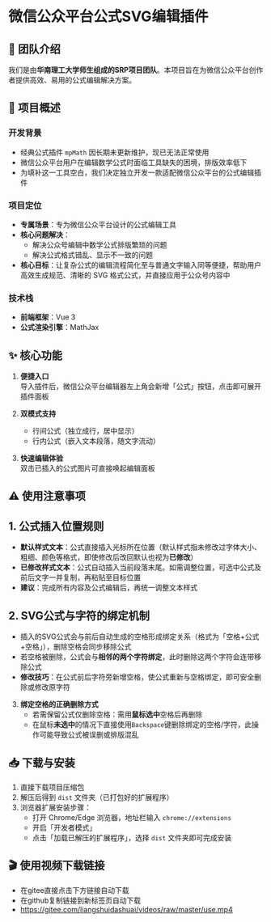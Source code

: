 # 微信公众平台公式SVG编辑插件

## 👥 团队介绍

我们是由**华南理工大学师生组成的SRP项目团队**。本项目旨在为微信公众平台创作者提供高效、易用的公式编辑解决方案。

## 📝 项目概述

### 开发背景

- 经典公式插件 `mpMath` 因长期未更新维护，现已无法正常使用
- 微信公众平台用户在编辑数学公式时面临工具缺失的困境，排版效率低下
- 为填补这一工具空白，我们决定独立开发一款适配微信公众平台的公式编辑插件

### 项目定位

- **专属场景**：专为微信公众平台设计的公式编辑工具
- **核心问题解决**：
  - 解决公众号编辑中数学公式排版繁琐的问题
  - 解决公式格式错乱、显示不一致的问题
- **核心目标**：让复杂公式的编辑流程简化至与普通文字输入同等便捷，帮助用户高效生成规范、清晰的 SVG 格式公式，并直接应用于公众号内容中

### 技术栈

- **前端框架**：Vue 3
- **公式渲染引擎**：MathJax

## ✨ 核心功能

1. **便捷入口**  
   导入插件后，微信公众平台编辑器左上角会新增「公式」按钮，点击即可展开插件面板

2. **双模式支持**

   - 行间公式（独立成行，居中显示）
   - 行内公式（嵌入文本段落，随文字流动）

3. **快速编辑体验**  
   双击已插入的公式图片可直接唤起编辑面板

## ⚠️ 使用注意事项

## 1. 公式插入位置规则

- **默认样式文本**：公式直接插入光标所在位置（默认样式指未修改过字体大小、粗细、颜色等格式，即使修改后改回默认也视为**已修改**）
- **已修改样式文本**：公式自动插入当前段落末尾。如需调整位置，可选中公式及前后文字一并复制，再粘贴至目标位置
- **建议**：完成所有内容及公式编辑后，再统一调整文本样式

## 2. SVG公式与字符的绑定机制

- 插入的SVG公式会与前后自动生成的空格形成绑定关系（格式为「空格+公式+空格」），删除空格会同步移除公式
- 若空格被删除，公式会与**相邻的两个字符绑定**，此时删除这两个字符会连带移除公式
- **修改技巧**：在公式前后字符旁新增空格，使公式重新与空格绑定，即可安全删除或修改原字符

3. **绑定空格的正确删除方式**
   - 若需保留公式仅删除空格：需用**鼠标选中**空格后再删除
   - 在鼠标**未选中**的情况下直接使用`Backspace`键删除绑定的空格/字符，此操作可能导致公式被误删或排版混乱

## 📥 下载与安装

1. 直接下载项目压缩包
2. 解压后得到 `dist` 文件夹（已打包好的扩展程序）
3. 浏览器扩展安装步骤：
   - 打开 Chrome/Edge 浏览器，地址栏输入 `chrome://extensions`
   - 开启「开发者模式」
   - 点击「加载已解压的扩展程序」，选择 `dist` 文件夹即可完成安装

## 🎬 使用视频下载链接

- 在gitee直接点击下方链接自动下载
- 在github复制链接到新标签页自动下载
- https://gitee.com/liangshuidashuai/videos/raw/master/use.mp4
